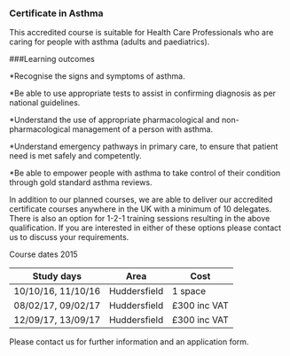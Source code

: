 ### Certificate in Asthma

This accredited course is suitable for Health Care Professionals who are caring for people with asthma (adults and paediatrics).

###Learning outcomes

*Recognise the signs and symptoms of asthma.

*Be able to use appropriate tests to assist in confirming diagnosis as per national guidelines.

*Understand the use of appropriate pharmacological and non-pharmacological management of a person with asthma.

*Understand emergency pathways in primary care, to ensure that patient need is met safely and competently.

*Be able to empower people with asthma to take control of their condition through gold standard asthma reviews.


In addition to our planned courses, we are able to deliver our accredited certificate courses anywhere in the UK with a minimum of 10 delegates. There is also an option for 1-2-1 training sessions resulting in the above qualification. If you are interested in either of these options please contact us to discuss your requirements.

Course dates 2015

|Study days	        |	Area          | Cost        |	
|-------------------|---------------|-------------|
|10/10/16, 11/10/16 | Huddersfield  | 1 space| 
|08/02/17, 09/02/17 | Huddersfield  | £300 inc VAT| 
|12/09/17, 13/09/17 | Huddersfield  | £300 inc VAT| 

Please contact us for further information and an application form.

